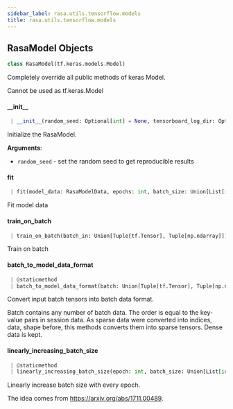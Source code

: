 ```yaml
---
sidebar_label: rasa.utils.tensorflow.models
title: rasa.utils.tensorflow.models
---
```


## RasaModel Objects

```python
class RasaModel(tf.keras.models.Model)
```

Completely override all public methods of keras Model.

Cannot be used as tf.keras.Model

#### \_\_init\_\_

```python
 | __init__(random_seed: Optional[int] = None, tensorboard_log_dir: Optional[Text] = None, tensorboard_log_level: Optional[Text] = "epoch", **kwargs, ,) -> None
```

Initialize the RasaModel.

**Arguments**:

- `random_seed` - set the random seed to get reproducible results

#### fit

```python
 | fit(model_data: RasaModelData, epochs: int, batch_size: Union[List[int], int], evaluate_on_num_examples: int, evaluate_every_num_epochs: int, batch_strategy: Text, silent: bool = False, loading: bool = False, eager: bool = False) -> None
```

Fit model data

#### train\_on\_batch

```python
 | train_on_batch(batch_in: Union[Tuple[tf.Tensor], Tuple[np.ndarray]]) -> None
```

Train on batch

#### batch\_to\_model\_data\_format

```python
 | @staticmethod
 | batch_to_model_data_format(batch: Union[Tuple[tf.Tensor], Tuple[np.ndarray]], data_signature: Dict[Text, List[FeatureSignature]]) -> Dict[Text, List[tf.Tensor]]
```

Convert input batch tensors into batch data format.

Batch contains any number of batch data. The order is equal to the
key-value pairs in session data. As sparse data were converted into indices,
data, shape before, this methods converts them into sparse tensors. Dense data
is kept.

#### linearly\_increasing\_batch\_size

```python
 | @staticmethod
 | linearly_increasing_batch_size(epoch: int, batch_size: Union[List[int], int], epochs: int) -> int
```

Linearly increase batch size with every epoch.

The idea comes from https://arxiv.org/abs/1711.00489.

